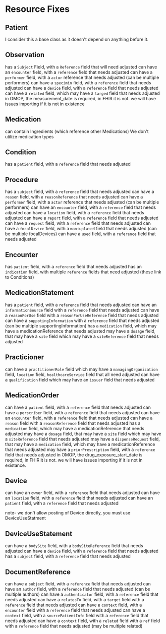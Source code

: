 # Resource Fixes

## Patient
I consider this a base class as it doesn't depend on anything before it. 

## Observation
has a `Subject` Field, with a `Reference` field that will need adjusted
can have an `encounter` field, with a `reference` field that needs adjusted
can have a `performer` field, with a `actor` reference that needs adjusted (can be multiple performers)
can have a `specimin` field, with a `reference` field that needs adjusted
can have a `device` field, with a `reference` field that needs adjusted
can have a `related` field, which may have a `targed` field that needs adjusted
in OMOP, the measurement_date is required, in FHIR it is not. we will have issues importing if it is not in existence

## Medication
can contain Ingredients (which reference other Medications)
We don't utilize medication types

## Condition
has a `patient` field, with a `reference` field that needs adjusted

## Procedure
has a `subject` field, with a `reference` field that needs adjusted
can have a `reason` field, with a `reasonReference` that needs adjusted
can have a `performer` field, with a `actor` reference that needs adjusted (can be multiple performers)
can have an `encounter` field, with a `reference` field that needs adjusted
can have a `location` field, with a `reference` field that needs adjusted
can have a `report` field, with a `reference` field that needs adjusted
can have a `request` field, with a `reference` field that needs adjusted
can have a `focalDrvice` field, with a `maniuplated` field that needs adjusted (can be multiple focalDevices)
can have a `used` field, with a `reference` field that needs adjusted

## Encounter
has `patient` field, with a `reference` field that needs adjusted
has an `indication` field, with multiple `reference` fields that need adjusted (these link to Conditions)

## MedicationStatement
has a `patient` field, with a `reference` field that needs adjusted
can have an `informationSource` field with a `reference` field that needs adjusted
can have a `reasonForUse` field with a `reasonForUseReference` field that needs adjusted
can have a `suppotingInformation` with a `reference` field that needs adjusted (can be multiple supportingInformation)
has a `medication` field, which may have a medicationReference that needs adjusted
may have a `dosage` field, that may have a `site` field which may have a `siteReference` field that needs adjusted

## Practicioner
can have a `practitionerRole` field which may have a `managingOrganization` field, `location` field, `healthcareService` field that all need adjusted
can have a `qualification` field which may have an `issuer` field that needs adjusted

## MedicationOrder
can have a `patient` field, with a `reference` field that needs adjusted
can have a `perscriber` field, with a `reference` field that needs adjusted
can have an `encounter` field, with a `reference` field that needs adjusted
can have a `reason` field with a `reasonReference` field that needs adjusted
has a `medication` field, which may have a medicationReference that needs adjusted
may have a `dosage` field, that may have a `site` field which may have a `siteReference` field that needs adjusted
may have a `dispenseRequest` field, that may have a `medication` field, which may have a medicationReference that needs adjusted
may have a `priorPrescription` field, with a `reference` field that needs adjusted
in OMOP, the drug_exposure_start_date is required, in FHIR it is not. we will have issues importing if it is not in existance. 

## Device
can have an `owner` field, with a `reference` field that needs adjusted
can have an `location` field, with a `reference` field that needs adjusted
can have an `patient` field, with a `reference` field that needs adjusted

note- we don't allow posting of Device directly, you must use DeviceUseStatment

## DeviceUseStatement
can have a `bodySite` field, with a `bodySiteReference` field that needs adjusted
can have a `device` field, with a `reference` field that needs adjusted
has a `subject` field, with a `reference` field that needs adjusted

## DocumentReference
can have a `subject` field, with a `reference` field that needs adjusted
can have an `author` field, with a `reference` field that needs adjusted (can be multiple authors)
can have a `authenticator` field, with a `reference` field that needs adjusted
can have a `relatesTo` field, with a `target` field with a `reference` field that needs adjusted
can have a `context` field, with a `encounter` field with a `reference` field that needs adjusted
can have a `context` field, with a `sourcePatientInfo` field with a `reference` field that needs adjusted
can have a `context` field, with a `related` field with a `ref` field with a `reference` field that needs adjusted (may be multiple related)